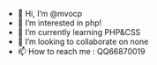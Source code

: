 - 👋 Hi, I’m @mvocp
- 👀 I’m interested in php!
- 🌱 I’m currently learning PHP&CSS
- 💞️ I’m looking to collaborate on none
- 📫 How to reach me : QQ66870019

<!---
mvocp/mvocp is a ✨ special ✨ repository because its `README.md` (this file) appears on your GitHub profile.
You can click the Preview link to take a look at your changes.
--->
